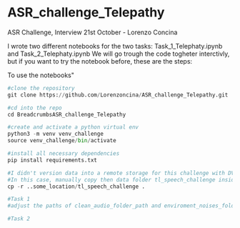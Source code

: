 # ASR_challenge_Telepathy
ASR Challenge, Interview 21st October - Lorenzo Concina

I wrote two different notebooks for the two tasks: Task_1_Telephaty.ipynb and Task_2_Telephaty.ipynb
We will go trough the code togheter interctivly, but if you want to try the notebook before, these are the steps:

To use the notebooks"
```python
#clone the repository
git clone https://github.com/Lorenzoncina/ASR_challenge_Telepathy.git

#cd into the repo
cd BreadcrumbsASR_challenge_Telepathy

#create and activate a python virtual env
python3 -m venv venv_challenge
source venv_challenge/bin/activate

#install all necessary dependencies
pip install requirements.txt

#I didn't version data into a remote storage for this challenge with DVC due to some Google Drive issues. 
#In this case, manually copy then data folder tl_speech_challenge inside the repository folder
cp -r ..some_location/tl_speech_challenge .

#Task 1
#adjust the paths of clean_audio_folder_path and enviroment_noises_folder_path in the third cell to actual folders (in my notebook they point to my drive where I worked)

#Task 2

```

